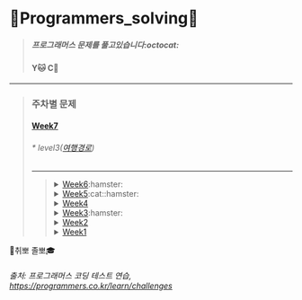 # :seedling:Programmers_solving:seedling:

> ##### 프로그래머스 문제를 풀고있습니다:octocat:
> #### Y:cat: C:hamster: 

***
>### 주차별 문제
>
>#### [Week7](https://github.com/yerin85/PS/tree/master/Week7)
>###### * level3([여행경로](https://programmers.co.kr/learn/courses/30/lessons/43164)) 
>
>---
>><details>
>><summary><a href="https://github.com/yerin85/PS/tree/master/Week6">Week6</a>:hamster:</summary>
>><div markdown="1">
>><ul>
>><li> level2(괄호 변환):cat:  </li>
>></div>
>></details>
>>
>><details>
>><summary><a href="https://github.com/yerin85/PS/tree/master/Week5">Week5</a>:cat::hamster:</summary>
>><div markdown="1">
>><ul>
>><li>level3(디스크 컨트롤러)</li>
>></div>
>></details>
>>
>><details>
>><summary><a href="https://github.com/yerin85/PS/tree/master/Week4">Week4</a></summary>
>><div markdown="1">
>><ul>
>><li>level3(네트워크):cat::hamster: </li>
>></div>
>></details>
>>
>><details>
>><summary><a href="https://github.com/yerin85/PS/tree/master/Week3">Week3</a>:hamster:</summary>
>><div markdown="1">
>><ul>
>><li> level1(실패율):cat::hamster: </li>
>><li> level2(문자열압축):cat: </li>
>><li> level2(방금그곡):cat::hamster: </li> </ul>
>></div>
>></details>
>>
>><details>
>><summary><a href="https://github.com/yerin85/PS/tree/master/Week2">Week2</a></summary>
>><div markdown="1">
>><ul>
>><li>level1(크레인 인형뽑기):cat::hamster:</li> 
>><li> level2(더 맵게):cat::hamster: </li> </ul> 
>></div>
>></details>
>>
>><details>
>><summary><a href="https://github.com/yerin85/PS/tree/master/Week1">Week1</a> </summary> 
>><div markdown="1"><ul>
>><li>level1(다트게임):cat::hamster:</li> 
>><li>level2(다리를 지나는 트럭):cat::hamster:</li>
>> </ul></div>
>></details>
>>
>>
:file_folder:취뽀 졸뽀:mortar_board: 

###### 출처: 프로그래머스 코딩 테스트 연습, https://programmers.co.kr/learn/challenges
